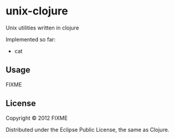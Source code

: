 # unix-clojure

Unix utilities written in clojure

Implemented so far:
 - cat

## Usage

FIXME

## License

Copyright © 2012 FIXME

Distributed under the Eclipse Public License, the same as Clojure.

